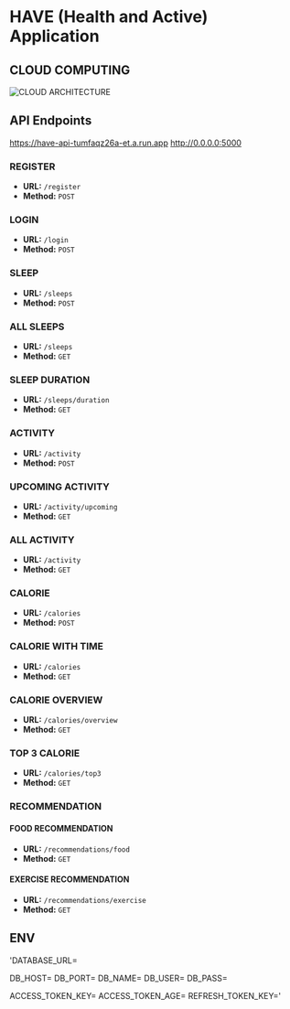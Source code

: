 # HAVE (Health and Active) Application

## CLOUD COMPUTING
![CLOUD ARCHITECTURE](https://drive.google.com/uc?id=1OSr7exJibzfFsOpqdzJLpI_xNbLviNwt)

## API Endpoints
https://have-api-tumfaqz26a-et.a.run.app
http://0.0.0.0:5000

### REGISTER
- **URL:** `/register`
- **Method:** `POST`

### LOGIN
- **URL:** `/login`
- **Method:** `POST`

### SLEEP
- **URL:** `/sleeps`
- **Method:** `POST`

### ALL SLEEPS
- **URL:** `/sleeps`
- **Method:** `GET`

### SLEEP DURATION
- **URL:** `/sleeps/duration`
- **Method:** `GET`

### ACTIVITY
- **URL:** `/activity`
- **Method:** `POST`

### UPCOMING ACTIVITY
- **URL:** `/activity/upcoming`
- **Method:** `GET`

### ALL ACTIVITY
- **URL:** `/activity`
- **Method:** `GET`

### CALORIE
- **URL:** `/calories`
- **Method:** `POST`

### CALORIE WITH TIME
- **URL:** `/calories`
- **Method:** `GET`

### CALORIE OVERVIEW
- **URL:** `/calories/overview`
- **Method:** `GET`

### TOP 3 CALORIE
- **URL:** `/calories/top3`
- **Method:** `GET`

### RECOMMENDATION

#### FOOD RECOMMENDATION
- **URL:** `/recommendations/food`
- **Method:** `GET`

#### EXERCISE RECOMMENDATION
- **URL:** `/recommendations/exercise`
- **Method:** `GET`

## ENV 
'DATABASE_URL=

DB_HOST=
DB_PORT=
DB_NAME=
DB_USER=
DB_PASS=

ACCESS_TOKEN_KEY=
ACCESS_TOKEN_AGE=
REFRESH_TOKEN_KEY='

